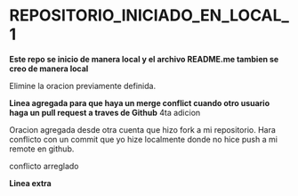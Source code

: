 # REPOSITORIO_INICIADO_EN_LOCAL_1

**Este repo se inicio de manera local y el archivo README.me tambien se creo de manera local**

Elimine la oracion previamente definida.


**Linea agregada para que haya un merge conflict cuando otro usuario haga un pull request a traves de Github** 4ta adicion

Oracion agregada desde otra cuenta que hizo fork a mi repositorio. Hara conflicto con un commit que yo hize localmente donde no hice push a mi remote en github.

conflicto arreglado

**Linea extra**